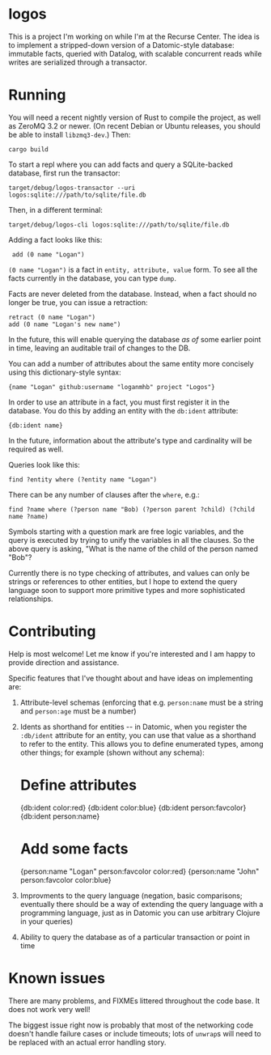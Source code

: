 # logos

This is a project I'm working on while I'm at the Recurse Center. The
idea is to implement a stripped-down version of a Datomic-style
database: immutable facts, queried with Datalog, with scalable
concurrent reads while writes are serialized through a transactor.

# Running

You will need a recent nightly version of Rust to compile the project,
as well as ZeroMQ 3.2 or newer. (On recent Debian or Ubuntu releases,
you should be able to install `libzmq3-dev`.) Then:

    cargo build

To start a repl where you can add facts and query a SQLite-backed
database, first run the transactor:

    target/debug/logos-transactor --uri logos:sqlite:///path/to/sqlite/file.db

Then, in a different terminal:

    target/debug/logos-cli logos:sqlite:///path/to/sqlite/file.db

Adding a fact looks like this:

     add (0 name "Logan")

`(0 name "Logan")` is a fact in `entity, attribute, value` form. To see
all the facts currently in the database, you can type `dump`.

Facts are never deleted from the database. Instead, when a fact should
no longer be true, you can issue a retraction:

    retract (0 name "Logan")
    add (0 name "Logan's new name")

In the future, this will enable querying the database *as of* some
earlier point in time, leaving an auditable trail of changes to the DB.

You can add a number of attributes about the same entity
more concisely using this dictionary-style syntax:

    {name "Logan" github:username "loganmhb" project "Logos"}

In order to use an attribute in a fact, you must first register it in
the database. You do this by adding an entity with the `db:ident`
attribute:

    {db:ident name}

In the future, information about the attribute's type and cardinality
will be required as well.

Queries look like this:

    find ?entity where (?entity name "Logan")

There can be any number of clauses after the `where`, e.g.:

    find ?name where (?person name "Bob) (?person parent ?child) (?child name ?name)

Symbols starting with a question mark are free logic variables, and
the query is executed by trying to unify the variables in all the
clauses. So the above query is asking, "What is the name of the child
of the person named "Bob"?

Currently there is no type checking of attributes, and values can only
be strings or references to other entities, but I hope to extend the
query language soon to support more primitive types and more
sophisticated relationships.

# Contributing

Help is most welcome! Let me know if you're interested and I am happy
to provide direction and assistance.

Specific features that I've thought about and have ideas on implementing are:

1. Attribute-level schemas (enforcing that e.g. `person:name` must be
a string and `person:age` must be a number)

2. Idents as shorthand for entities -- in Datomic, when you register
the `:db/ident` attribute for an entity, you can use that value as a
shorthand to refer to the entity. This allows you to define enumerated
types, among other things; for example (shown without any schema):

    # Define attributes
    {db:ident color:red}
    {db:ident color:blue}
    {db:ident person:favcolor}
    {db:ident person:name}

    # Add some facts
    {person:name "Logan" person:favcolor color:red}
    {person:name "John" person:favcolor color:blue}

3. Improvments to the query language (negation, basic comparisons;
eventually there should be a way of extending the query language with
a programming language, just as in Datomic you can use arbitrary
Clojure in your queries)

4. Ability to query the database as of a particular transaction or
point in time

# Known issues

There are many problems, and FIXMEs littered throughout the code
base. It does not work very well!

The biggest issue right now is probably that most of the networking
code doesn't handle failure cases or include timeouts; lots of
`unwrap`s will need to be replaced with an actual error handling
story.